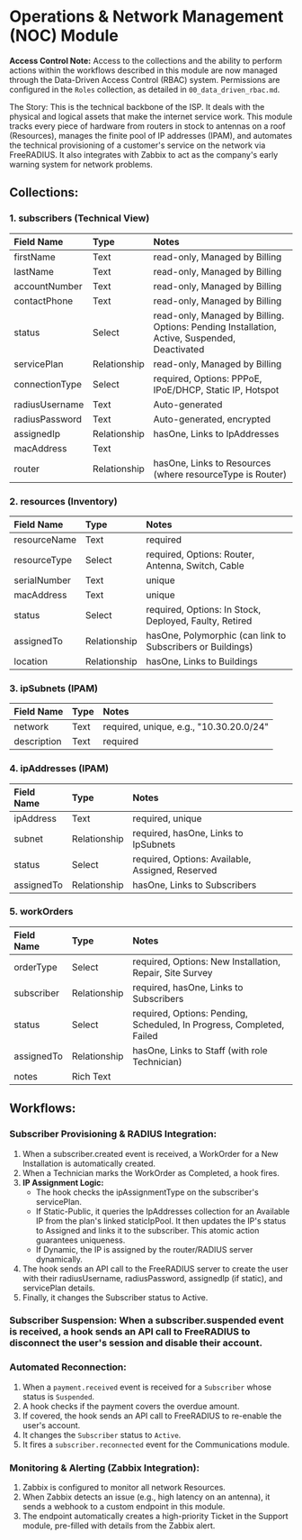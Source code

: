 # Operations & Network Management (NOC) Module

**Access Control Note:** Access to the collections and the ability to perform actions within the workflows described in this module are now managed through the Data-Driven Access Control (RBAC) system. Permissions are configured in the `Roles` collection, as detailed in `00_data_driven_rbac.md`.

The Story: This is the technical backbone of the ISP. It deals with the physical and logical assets that make the internet service work. This module tracks every piece of hardware from routers in stock to antennas on a roof (Resources), manages the finite pool of IP addresses (IPAM), and automates the technical provisioning of a customer's service on the network via FreeRADIUS. It also integrates with Zabbix to act as the company's early warning system for network problems.

## Collections:

### 1. subscribers (Technical View)

| Field Name | Type | Notes |
| :--- | :--- | :--- |
| firstName | Text | read-only, Managed by Billing |
| lastName | Text | read-only, Managed by Billing |
| accountNumber| Text | read-only, Managed by Billing |
| contactPhone| Text | read-only, Managed by Billing |
| status | Select | read-only, Managed by Billing. Options: Pending Installation, Active, Suspended, Deactivated |
| servicePlan| Relationship| read-only, Managed by Billing |
| connectionType| Select | required, Options: PPPoE, IPoE/DHCP, Static IP, Hotspot |
| radiusUsername| Text | Auto-generated |
| radiusPassword| Text | Auto-generated, encrypted |
| assignedIp | Relationship| hasOne, Links to IpAddresses |
| macAddress | Text | |
| router | Relationship| hasOne, Links to Resources (where resourceType is Router) |

### 2. resources (Inventory)

| Field Name | Type | Notes |
| :--- | :--- | :--- |
| resourceName| Text | required |
| resourceType| Select | required, Options: Router, Antenna, Switch, Cable |
| serialNumber| Text | unique |
| macAddress | Text | unique |
| status | Select | required, Options: In Stock, Deployed, Faulty, Retired |
| assignedTo | Relationship| hasOne, Polymorphic (can link to Subscribers or Buildings) |
| location | Relationship| hasOne, Links to Buildings |

### 3. ipSubnets (IPAM)

| Field Name | Type | Notes |
| :--- | :--- | :--- |
| network | Text | required, unique, e.g., "10.30.20.0/24" |
| description| Text | required |

### 4. ipAddresses (IPAM)

| Field Name | Type | Notes |
| :--- | :--- | :--- |
| ipAddress | Text | required, unique |
| subnet | Relationship| required, hasOne, Links to IpSubnets |
| status | Select | required, Options: Available, Assigned, Reserved |
| assignedTo | Relationship| hasOne, Links to Subscribers |

### 5. workOrders

| Field Name | Type | Notes |
| :--- | :--- | :--- |
| orderType | Select | required, Options: New Installation, Repair, Site Survey |
| subscriber | Relationship| required, hasOne, Links to Subscribers |
| status | Select | required, Options: Pending, Scheduled, In Progress, Completed, Failed |
| assignedTo | Relationship| hasOne, Links to Staff (with role Technician) |
| notes | Rich Text | |

## Workflows:

### Subscriber Provisioning & RADIUS Integration:

1.  When a subscriber.created event is received, a WorkOrder for a New Installation is automatically created.
2.  When a Technician marks the WorkOrder as Completed, a hook fires.
3.  **IP Assignment Logic:**
    *   The hook checks the ipAssignmentType on the subscriber's servicePlan.
    *   If Static-Public, it queries the IpAddresses collection for an Available IP from the plan's linked staticIpPool. It then updates the IP's status to Assigned and links it to the subscriber. This atomic action guarantees uniqueness.
    *   If Dynamic, the IP is assigned by the router/RADIUS server dynamically.
4.  The hook sends an API call to the FreeRADIUS server to create the user with their radiusUsername, radiusPassword, assignedIp (if static), and servicePlan details.
5.  Finally, it changes the Subscriber status to Active.

### Subscriber Suspension: When a subscriber.suspended event is received, a hook sends an API call to FreeRADIUS to disconnect the user's session and disable their account.

### Automated Reconnection:
1.  When a `payment.received` event is received for a `Subscriber` whose status is `Suspended`.
2.  A hook checks if the payment covers the overdue amount.
3.  If covered, the hook sends an API call to FreeRADIUS to re-enable the user's account.
4.  It changes the `Subscriber` status to `Active`.
5.  It fires a `subscriber.reconnected` event for the Communications module.

### Monitoring & Alerting (Zabbix Integration):

1.  Zabbix is configured to monitor all network Resources.
2.  When Zabbix detects an issue (e.g., high latency on an antenna), it sends a webhook to a custom endpoint in this module.
3.  The endpoint automatically creates a high-priority Ticket in the Support module, pre-filled with details from the Zabbix alert.

